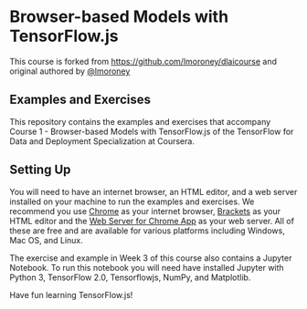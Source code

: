 # Browser-based Models with TensorFlow.js

This course is forked from <https://github.com/lmoroney/dlaicourse> and original authored by [@lmoroney](https://github.com/lmoroney)

## Examples and Exercises

This repository contains the examples and exercises that accompany Course 1 - Browser-based Models with TensorFlow.js of the TensorFlow for Data and Deployment Specialization at Coursera. 

## Setting Up

You will need to have an internet browser, an HTML editor, and a web server installed on your machine to run the examples and exercises. We recommend you use [Chrome](https://www.google.com/chrome/) as your internet browser,  [Brackets](http://brackets.io/) as your HTML editor and the [Web Server for Chrome App](https://chrome.google.com/webstore/detail/web-server-for-chrome/ofhbbkphhbklhfoeikjpcbhemlocgigb?hl=en) as your web server. All of these are free and are available for various platforms including Windows, Mac OS, and Linux. 

The exercise and example in Week 3 of this course also contains a Jupyter Notebook. To run this notebook you will need have installed Jupyter with Python 3, TensorFlow 2.0, Tensorflowjs, NumPy, and Matplotlib.  

Have fun learning TensorFlow.js!

